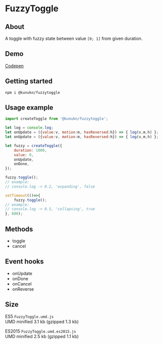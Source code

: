 # FuzzyToggle

## About

A toggle with fuzzy state between value `[0; 1]` from given duration.

## Demo

<a target="_blank" href="https://codepen.io/kunukn/pen/9e3a7609e3c2185d463c35c0837ab69c">Codepen</a>


## Getting started

`npm i @kunukn/fuzzytoggle`

## Usage example

```js
import createToggle from '@kunukn/fuzzytoggle';

let log = console.log;
let onUpdate = ({value:v, motion:m, hasReversed:h}) => { log(v,m,h) };
let onUpdate = ({value:v, motion:m, hasReversed:h}) => { log(v,m,h) };

let fuzzy = createToggle({
    duration: 1000,
    value: 0,
    onUpdate,
    onDone,
});

fuzzy.toggle();
// example: 
// console.log -> 0.2, 'expanding', false

setTimeout(()=>{
    fuzzy.toggle();
// example: 
// console.log -> 0.5, 'collapsing', true
}, 600);
```

## Methods

* toggle
* cancel

## Event hooks

* onUpdate
* onDone
* onCancel
* onReverse

## Size

ES5 `FuzzyToggle.umd.js`<br>
UMD minified 3.1 kb (gzipped 1.3 kb)

ES2015 `FuzzyToggle.umd.es2015.js`<br>
UMD minified 2.5 kb (gzipped 1.1 kb)
